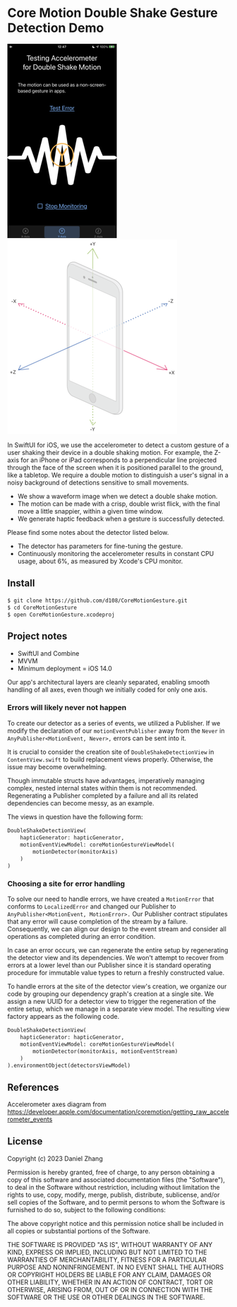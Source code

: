 # Core Motion Double Shake Gesture Detection Demo

<p float="left">
    <img src="image/double-shake-demo.png" width="248" />
    <img src="image/accelerometer_axes.png" width="385" /> 
</p>

In SwiftUI for iOS, we use the accelerometer to detect a custom gesture of a user shaking their device in a double shaking motion.
For example, the Z-axis for an iPhone or iPad corresponds to a perpendicular line projected through the face of the screen when it is positioned parallel to the ground, like a tabletop.
We require a double motion to distinguish a user's signal in a noisy background of detections sensitive to small movements.

- We show a waveform image when we detect a double shake motion.
- The motion can be made with a crisp, double wrist flick, with the final move a little snappier, within a given time window.
- We generate haptic feedback when a gesture is successfully detected.

Please find some notes about the detector listed below.

- The detector has parameters for fine-tuning the gesture.
- Continuously monitoring the accelerometer results in constant CPU usage, about 6%, as measured by Xcode's CPU monitor.

## Install

    $ git clone https://github.com/d108/CoreMotionGesture.git
    $ cd CoreMotionGesture
    $ open CoreMotionGesture.xcodeproj

## Project notes

- SwiftUI and Combine
- MVVM
- Minimum deployment = iOS 14.0

Our app's architectural layers are cleanly separated, enabling smooth handling of all axes, even though we initially coded for only one axis.

### Errors will likely never not happen

To create our detector as a series of events, we utilized a Publisher. If we modify the declaration of our `motionEventPublisher` away from the `Never` in `AnyPublisher<MotionEvent, Never>,` errors can be sent into it.

It is crucial to consider the creation site of `DoubleShakeDetectionView` in `ContentView.swift` to build replacement views properly. Otherwise, the issue may become overwhelming.

Though immutable structs have advantages, imperatively managing complex, nested internal states within them is not recommended. Regenerating a Publisher completed by a failure and all its related dependencies can become messy, as an example.

The views in question have the following form:

    DoubleShakeDetectionView(
        hapticGenerator: hapticGenerator,
        motionEventViewModel: coreMotionGestureViewModel(
            motionDetector(monitorAxis)
        )
    )

### Choosing a site for error handling

To solve our need to handle errors, we have created a `MotionError` that conforms to `LocalizedError` and changed our Publisher to `AnyPublisher<MotionEvent, MotionError>.` Our Publisher contract stipulates that any error will cause completion of the stream by a failure. Consequently, we can align our design to the event stream and consider all operations as completed during an error condition.

In case an error occurs, we can regenerate the entire setup by regenerating the detector view and its dependencies. We won't attempt to recover from errors at a lower level than our Publisher since it is standard operating procedure for immutable value types to return a freshly constructed value.

To handle errors at the site of the detector view's creation, we organize our code by grouping our dependency graph's creation at a single site. We assign a new UUID for a detector view to trigger the regeneration of the entire setup, which we manage in a separate view model. The resulting view factory appears as the following code.

    DoubleShakeDetectionView(
        hapticGenerator: hapticGenerator,
        motionEventViewModel: coreMotionGestureViewModel(
            motionDetector(monitorAxis, motionEventStream)
        )
    ).environmentObject(detectorsViewModel)

## References

Accelerometer axes diagram from https://developer.apple.com/documentation/coremotion/getting_raw_accelerometer_events

## License

Copyright (c) 2023 Daniel Zhang

Permission is hereby granted, free of charge, to any person obtaining a copy
of this software and associated documentation files (the "Software"), to deal
in the Software without restriction, including without limitation the rights
to use, copy, modify, merge, publish, distribute, sublicense, and/or sell
copies of the Software, and to permit persons to whom the Software is
furnished to do so, subject to the following conditions:

The above copyright notice and this permission notice shall be included in all
copies or substantial portions of the Software.

THE SOFTWARE IS PROVIDED "AS IS", WITHOUT WARRANTY OF ANY KIND, EXPRESS OR
IMPLIED, INCLUDING BUT NOT LIMITED TO THE WARRANTIES OF MERCHANTABILITY,
FITNESS FOR A PARTICULAR PURPOSE AND NONINFRINGEMENT. IN NO EVENT SHALL THE
AUTHORS OR COPYRIGHT HOLDERS BE LIABLE FOR ANY CLAIM, DAMAGES OR OTHER
LIABILITY, WHETHER IN AN ACTION OF CONTRACT, TORT OR OTHERWISE, ARISING FROM,
OUT OF OR IN CONNECTION WITH THE SOFTWARE OR THE USE OR OTHER DEALINGS IN THE
SOFTWARE.
